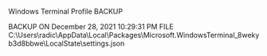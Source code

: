 Windows Terminal Profile BACKUP

BACKUP ON	December 28, 2021 10:29:31 PM
FILE     	C:\Users\radic\AppData\Local\Packages\Microsoft.WindowsTerminal_8wekyb3d8bbwe\LocalState\settings.json
